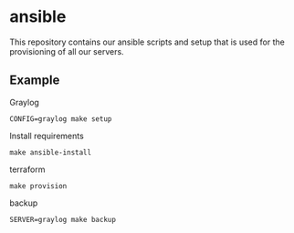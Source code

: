# ansible

This repository contains our ansible scripts and setup that is used for the provisioning of all our servers.

## Example
Graylog
```
CONFIG=graylog make setup
```

Install requirements
```
make ansible-install
```

terraform 
```
make provision
```

backup
```
SERVER=graylog make backup
```